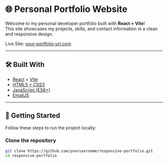 # 🌐 Personal Portfolio Website

Welcome to my personal developer portfolio built with **React + Vite**!  
This site showcases my projects, skills, and contact information in a clean and responsive design.

Live Site: [your-portfolio-url.com](https://your-portfolio-url.com)

---

## 🛠️ Built With

- [React](https://reactjs.org/) + [Vite](https://vite.dev/)
- [HTML5 + CSS3](https://developer.mozilla.org/en-US/docs/Web/Guide/HTML/HTML5)
- [JavaScript (ES6+)](https://www.ecma-international.org/publications-and-standards/standards/ecma-262/)
- [EmailJS](https://www.emailjs.com/)

---

## 🚀 Getting Started

Follow these steps to run the project locally:

### Clone the repository

```bash
git clone https://github.com/yourusername/responsive-portfolio.git
cd responsive-portfolio
```
